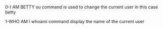 0-I AM BETTY
su command is used to change the current user in this case betty

1-WHO AM I
whoami command display the name of the current user